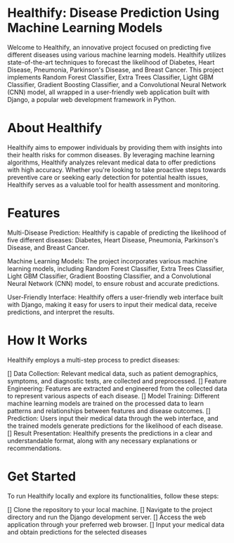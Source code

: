 # Healthify: Disease Prediction Using Machine Learning Models

Welcome to Healthify, an innovative project focused on predicting five different diseases using various machine learning models. Healthify utilizes state-of-the-art techniques to forecast the likelihood of Diabetes, Heart Disease, Pneumonia, Parkinson's Disease, and Breast Cancer. This project implements Random Forest Classifier, Extra Trees Classifier, Light GBM Classifier, Gradient Boosting Classifier, and a Convolutional Neural Network (CNN) model, all wrapped in a user-friendly web application built with Django, a popular web development framework in Python.

# About Healthify
Healthify aims to empower individuals by providing them with insights into their health risks for common diseases. By leveraging machine learning algorithms, Healthify analyzes relevant medical data to offer predictions with high accuracy. Whether you're looking to take proactive steps towards preventive care or seeking early detection for potential health issues, Healthify serves as a valuable tool for health assessment and monitoring.

# Features
Multi-Disease Prediction: Healthify is capable of predicting the likelihood of five different diseases: Diabetes, Heart Disease, Pneumonia, Parkinson's Disease, and Breast Cancer.

Machine Learning Models: The project incorporates various machine learning models, including Random Forest Classifier, Extra Trees Classifier, Light GBM Classifier, Gradient Boosting Classifier, and a Convolutional Neural Network (CNN) model, to ensure robust and accurate predictions.

User-Friendly Interface: Healthify offers a user-friendly web interface built with Django, making it easy for users to input their medical data, receive predictions, and interpret the results.

# How It Works
Healthify employs a multi-step process to predict diseases:

[] Data Collection: Relevant medical data, such as patient demographics, symptoms, and diagnostic tests, are collected and preprocessed.
[] Feature Engineering: Features are extracted and engineered from the collected data to represent various aspects of each disease.
[] Model Training: Different machine learning models are trained on the processed data to learn patterns and relationships between features and disease outcomes.
[] Prediction: Users input their medical data through the web interface, and the trained models generate predictions for the likelihood of each disease.
[] Result Presentation: Healthify presents the predictions in a clear and understandable format, along with any necessary explanations or recommendations.

# Get Started
To run Healthify locally and explore its functionalities, follow these steps:

[] Clone the repository to your local machine.
[] Navigate to the project directory and run the Django development server.
[] Access the web application through your preferred web browser.
[] Input your medical data and obtain predictions for the selected diseases

